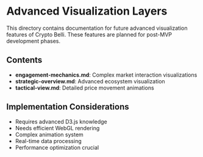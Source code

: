 # Advanced Visualization Layers

This directory contains documentation for future advanced visualization features of Crypto Belli. These features are planned for post-MVP development phases.

## Contents
- **engagement-mechanics.md**: Complex market interaction visualizations
- **strategic-overview.md**: Advanced ecosystem visualization
- **tactical-view.md**: Detailed price movement animations

## Implementation Considerations
- Requires advanced D3.js knowledge
- Needs efficient WebGL rendering
- Complex animation system
- Real-time data processing
- Performance optimization crucial
